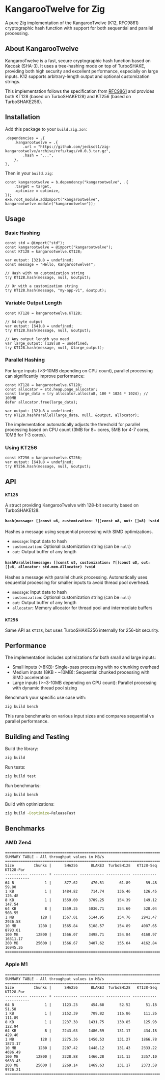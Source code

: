 # KangarooTwelve for Zig

A pure Zig implementation of the KangarooTwelve (K12, RFC9861) cryptographic hash function with support for both sequential and parallel processing.

## About KangarooTwelve

KangarooTwelve is a fast, secure cryptographic hash function based on Keccak (SHA-3). It uses a tree-hashing mode on top of TurboSHAKE, providing both high security and excellent performance, especially on large inputs. K12 supports arbitrary-length output and optional customization strings.

This implementation follows the specification from [RFC9861](https://www.rfc-editor.org/info/rfc9861) and provides both KT128 (based on TurboSHAKE128) and KT256 (based on TurboSHAKE256).

## Installation

Add this package to your `build.zig.zon`:

```zig
.dependencies = .{
    .kangarootwelve = .{
        .url = "https://github.com/jedisct1/zig-kangarootwelve/archive/refs/tags/v0.0.3.tar.gz",
        .hash = "...",
    },
},
```

Then in your `build.zig`:

```zig
const kangarootwelve = b.dependency("kangarootwelve", .{
    .target = target,
    .optimize = optimize,
});
exe.root_module.addImport("kangarootwelve", kangarootwelve.module("kangarootwelve"));
```

## Usage

### Basic Hashing

```zig
const std = @import("std");
const kangarootwelve = @import("kangarootwelve");
const KT128 = kangarootwelve.KT128;

var output: [32]u8 = undefined;
const message = "Hello, KangarooTwelve!";

// Hash with no customization string
try KT128.hash(message, null, &output);

// Or with a customization string
try KT128.hash(message, "my-app-v1", &output);
```

### Variable Output Length

```zig
const KT128 = kangarootwelve.KT128;

// 64-byte output
var output: [64]u8 = undefined;
try KT128.hash(message, null, &output);

// Any output length you need
var large_output: [128]u8 = undefined;
try KT128.hash(message, null, &large_output);
```

### Parallel Hashing

For large inputs (>3-10MB depending on CPU count), parallel processing can significantly improve performance:

```zig
const KT128 = kangarootwelve.KT128;
const allocator = std.heap.page_allocator;
const large_data = try allocator.alloc(u8, 100 * 1024 * 1024); // 100MB
defer allocator.free(large_data);

var output: [32]u8 = undefined;
try KT128.hashParallel(large_data, null, &output, allocator);
```

The implementation automatically adjusts the threshold for parallel processing based on CPU count (3MB for 8+ cores, 5MB for 4-7 cores, 10MB for 1-3 cores).

### Using KT256

```zig
const KT256 = kangarootwelve.KT256;
var output: [64]u8 = undefined;
try KT256.hash(message, null, &output);
```

## API

### `KT128`

A struct providing KangarooTwelve with 128-bit security based on TurboSHAKE128.

#### `hash(message: []const u8, customization: ?[]const u8, out: []u8) !void`

Hashes a message using sequential processing with SIMD optimizations.

- `message`: Input data to hash
- `customization`: Optional customization string (can be `null`)
- `out`: Output buffer of any length

#### `hashParallel(message: []const u8, customization: ?[]const u8, out: []u8, allocator: std.mem.Allocator) !void`

Hashes a message with parallel chunk processing. Automatically uses sequential processing for smaller inputs to avoid thread pool overhead.

- `message`: Input data to hash
- `customization`: Optional customization string (can be `null`)
- `out`: Output buffer of any length
- `allocator`: Memory allocator for thread pool and intermediate buffers

### `KT256`

Same API as `KT128`, but uses TurboSHAKE256 internally for 256-bit security.

## Performance

The implementation includes optimizations for both small and large inputs:

- Small inputs (≤8KB): Single-pass processing with no chunking overhead
- Medium inputs (8KB - ~10MB): Sequential chunked processing with SIMD acceleration
- Large inputs (>~3-10MB depending on CPU count): Parallel processing with dynamic thread pool sizing

Benchmark your specific use case with:

```bash
zig build bench
```

This runs benchmarks on various input sizes and compares sequential vs parallel performance.

## Building and Testing

Build the library:
```bash
zig build
```

Run tests:
```bash
zig build test
```

Run benchmarks:
```bash
zig build bench
```

Build with optimizations:
```bash
zig build -Doptimize=ReleaseFast
```

## Benchmarks

### AMD Zen4

```
============================================================================================
SUMMARY TABLE - All throughput values in MB/s
============================================================================================
Size         Chunks |      SHA256      BLAKE3  TurboSH128   KT128-Seq   KT128-Par
---------- -------- + ----------- ----------- ----------- ----------- -----------
64 B              1 |      877.62      470.51       61.89       59.48       59.80
1 KB              1 |     1484.82      714.74      136.46      126.45      126.48
8 KB              1 |     1559.00     3709.25      154.39      149.12      147.54
64 KB             8 |     1559.35     5036.71      154.60      520.04      508.55
1 MB            128 |     1567.01     5144.95      154.76     2941.47     2936.58
10 MB          1280 |     1565.84     5108.57      154.89     4087.65     8793.01
100 MB        12800 |     1566.07     3498.71      154.84     4160.97    16311.17
200 MB        25600 |     1566.67     3407.62      155.04     4162.84    16945.26
============================================================================================
```

### Apple M1

```
============================================================================================
SUMMARY TABLE - All throughput values in MB/s
============================================================================================
Size         Chunks |      SHA256      BLAKE3  TurboSH128   KT128-Seq   KT128-Par
---------- -------- + ----------- ----------- ----------- ----------- -----------
64 B              1 |     1123.23      454.68       52.52       51.18       51.58
1 KB              1 |     2152.39      709.82      116.86      111.26      111.89
8 KB              1 |     2237.38     1431.75      130.85      125.93      122.94
64 KB             8 |     2243.63     1486.59      131.17      434.18      429.40
1 MB            128 |     2275.36     1450.53      131.27     1866.78     1873.17
10 MB          1280 |     2207.42     1448.12      131.43     2333.22     4696.49
100 MB        12800 |     2228.88     1466.28      131.13     2357.10     9633.45
200 MB        25600 |     2269.14     1469.63      131.17     2373.58     9726.21
============================================================================================
```
